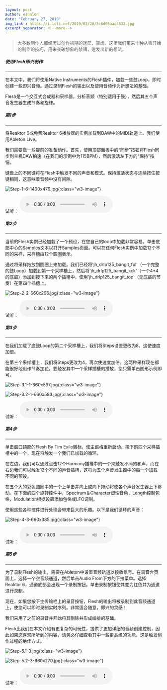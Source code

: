 ```yaml
---
layout: post
author: esunlon
date: "February 27, 2019"
img_link : https://i.loli.net/2019/02/20/5c6d05aac4632.jpg
excerpt_separator: <!--more-->
---
```


> 大多数制作人都经历过创作初期的迷茫，空虚。这里我们带来十种从零开始的制作的技巧，用来突破想象的禁锢，迸发出新的想法。
<!--more-->

##### 使用Flesh即兴创作

------

在本文中，我们将使用Native Instruments的Flesh插件，加载一些鼓Loop，即时创建一些即兴音频。通过录制Flesh的输出以及使用音频作为新想法的基础。

Flesh是一个交互式合成器和采样器，分析音频（特别适用于鼓），然后其五个声音发生器生成节奏和旋律。

##### 第1步

------

将Reaktor 6或免费Reaktor 6播放器的实例加载到DAW中的MIDI轨道上。我们使用Ableton Live。

我们需要做一些提前的准备动作。首先，使用顶部面板中的“同步”按钮将Flesh同步到主机DAW拍速（在我们的示例中为115BPM），然后激活左下方的“保持”按钮。

键盘上的不同键将在Flesh中触发不同的声音和模式。保持激活状态与连续按住按键相同，这意味着音频中没有间隙。

![Step-1-6-1400x479.jpg](https://i.loli.net/2019/02/27/5c763715cbe99.jpg){:class="w3-image"}

试听：
<audio src="/assets/img/blog/20190227/Step-1-3.m4a" controls="controls">  </audio>

##### 第2步

------

当前的Flesh实例已经加载了一个预设，在您自己的loop中加载非常容易。单击底部中心的Samples文本以打开Samples页面。可以在任何Flesh实例中加载12个不同的采样，采样槽由12个圆圈表示。

通过将采样拖放到圆圈上来加载。我们已经将'jh_drlp125_bangit_ful'（一个完整的鼓Loop）加载到第一个采样槽上，然后将'jh_drlp125_bangit_kck'（一个4*4的底鼓）添加到接下来的两个插槽中，使用'jh_drlp125_bangit_top'（无底鼓的节奏）在第四个插槽上。

![Step-2-2-660x296.jpg](https://i.loli.net/2019/02/27/5c76371679c7f.jpg){:class="w3-image"}

试听：
<audio src="/assets/img/blog/20190227/Step-2-1.m4a" controls="controls">  </audio>

##### 第3步

------

在我们加载了底鼓Loop的第二个采样槽上，我们将Steps设置更改为8，这使速度加倍。

在第三个采样槽上，我们将Steps更改为4，再次使速度加倍。这两种采样现在都能很好地用作节奏加花。要触发其中一个采样插槽的播放，您只需单击圆形示例即可。

![Step-3.1-1-660x597.jpg](https://i.loli.net/2019/02/27/5c76371fd13c5.jpg){:class="w3-image"}

![Step-3.2-1-660x593.jpg](https://i.loli.net/2019/02/27/5c76371fd0fd5.jpg){:class="w3-image"}

试听：
<audio src="/assets/img/blog/20190227/Step-3-2.m4a" controls="controls">  </audio>

##### 第4步

------

单击窗口顶部的Flesh By Tim Exile徽标，使主窗格重新启动。按下前四个采样插槽中的一个，现在将触发一个我们已加载的循环。

在左边，我们可以通过点击12个Harmony插槽中的一个来触发不同的和声，而在右边我们可以触发12个不同的声音插槽，这将为五个声音发生器中的每一个加载不同的预设。

在五个大的彩色圆圈中的一个上单击并向上或向下拖动将使各个声音发生器上下移动。在下面的四个旋转控件中，Spectrum＆Character塑性音色，Length控制包络，Modulation根据设置添加包络或LFO调制。

使用这些各种控件进行处理会带来巨大的乐趣。以下是我们循环的声音：

![Step-4-3-660x385.jpg](https://i.loli.net/2019/02/27/5c76371fce144.jpg){:class="w3-image"}

试听：
<audio src="/assets/img/blog/20190227/Step-4-1.m4a" controls="controls">  </audio>

##### 第5步

------

为了录制Flesh的输出，需要在Ableton中设置音频轨道以接收信号。在调音台页面上，选择一个空音频通道，然后单击Audio From下方的下拉菜单。选择Reaktor 6，通道底部会出现一个录制按钮。单击录制按钮使其变为红色并为通道进行录制。

现在，如果您按下主传输栏上的录音按钮，Flesh的输出将被录制到此音频通道上，使您可以即时录制实时序列。非常适合随意，即兴的灵感！

我们采用了之前的录音并开始将其删除并形成编排的基础。

Flesh比我们在本文介绍有更复杂的可玩性，提供了更加详细的音频创建控制，因此如果您喜欢所听到的内容，请务必仔细查看其中一些更高级的功能。这是触发创作过程的绝佳方式。

![Step-5.1-3.jpg](https://i.loli.net/2019/02/27/5c76372034627.jpg){:class="w3-image"}

![Step-5.2-3-660x270.jpg](https://i.loli.net/2019/02/27/5c76371f74996.jpg){:class="w3-image"}

试听：
<audio src="/assets/img/blog/20190227/Step-5-1.m4a" controls="controls">  </audio>
